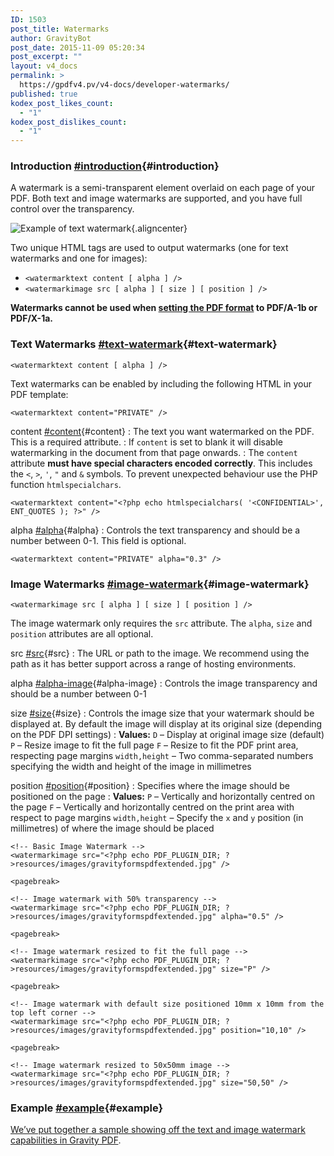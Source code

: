 ```yaml
---
ID: 1503
post_title: Watermarks
author: GravityBot
post_date: 2015-11-09 05:20:34
post_excerpt: ""
layout: v4_docs
permalink: >
  https://gpdfv4.pv/v4-docs/developer-watermarks/
published: true
kodex_post_likes_count:
  - "1"
kodex_post_dislikes_count:
  - "1"
---
```

### Introduction [#introduction](#introduction){#introduction}

A watermark is a semi-transparent element overlaid on each page of your PDF. Both text and image watermarks are supported, and you have full control over the transparency. 

![Example of text watermark](https://gpdfv4.pv/app/uploads/2015/11/watermark.png){.aligncenter}

Two unique HTML tags are used to output watermarks (one for text watermarks and one for images):

* `<watermarktext content [ alpha ] />`
* `<watermarkimage src [ alpha ] [ size ] [ position ] />`

**Watermarks cannot be used when [setting the PDF format](https://gpdfv4.pv/v4-docs/user-setup-pdf/#format) to PDF/A-1b or PDF/X-1a.**

### Text Watermarks [#text-watermark](#text-watermark){#text-watermark}

`<watermarktext content [ alpha ] />`

Text watermarks can be enabled by including the following HTML in your PDF template:

```{.language-html}
<watermarktext content="PRIVATE" />
```

content [#content](#content){#content}
:     The text you want watermarked on the PDF. This is a required attribute.
:     If `content` is set to blank it will disable watermarking in the document from that page onwards. 
:     The `content` attribute **must have special characters encoded correctly**. This includes the `<`, `>`, `'`, `"` and `&` symbols. To prevent unexpected behaviour use the PHP function `htmlspecialchars`.

```{.language-html}
<watermarktext content="<?php echo htmlspecialchars( '<CONFIDENTIAL>', ENT_QUOTES ); ?>" />
```

alpha [#alpha](#alpha){#alpha}
:     Controls the text transparency and should be a number between 0-1. This field is optional. 

```{.language-html}
<watermarktext content="PRIVATE" alpha="0.3" />
```

### Image Watermarks [#image-watermark](#image-watermark){#image-watermark}

`<watermarkimage src [ alpha ] [ size ] [ position ] />`

The image watermark only requires the `src` attribute. The `alpha`, `size` and `position` attributes are all optional.

src [#src](#src){#src}
:    The URL or path to the image. We recommend using the path as it has better support across a range of hosting environments.

alpha [#alpha-image](#alpha-image){#alpha-image}
:    Controls the image transparency and should be a number between 0-1

size [#size](#size){#size}
:    Controls the image size that your watermark should be displayed at. By default the image will display at its original size (depending on the PDF DPI settings)
:    **Values:**
     `D` – Display at original image size (default)
     `P` – Resize image to fit the full page
     `F` – Resize to fit the PDF print area, respecting page margins
     `width,height` – Two comma-separated numbers specifying the width and height of the image in millimetres

position [#position](#position){#position}
:    Specifies where the image should be positioned on the page 
:    **Values:**
     `P` – Vertically and horizontally centred on the page
     `F` – Vertically and horizontally centred on the print area with respect to page margins
     `width,height` – Specify the `x` and `y` position (in millimetres) of where the image should be placed

```{.language-html}
<!-- Basic Image Watermark -->
<watermarkimage src="<?php echo PDF_PLUGIN_DIR; ?>resources/images/gravityformspdfextended.jpg" />

<pagebreak>

<!-- Image watermark with 50% transparency -->
<watermarkimage src="<?php echo PDF_PLUGIN_DIR; ?>resources/images/gravityformspdfextended.jpg" alpha="0.5" />

<pagebreak>

<!-- Image watermark resized to fit the full page -->
<watermarkimage src="<?php echo PDF_PLUGIN_DIR; ?>resources/images/gravityformspdfextended.jpg" size="P" />

<pagebreak>

<!-- Image watermark with default size positioned 10mm x 10mm from the top left corner -->
<watermarkimage src="<?php echo PDF_PLUGIN_DIR; ?>resources/images/gravityformspdfextended.jpg" position="10,10" />

<pagebreak>

<!-- Image watermark resized to 50x50mm image -->
<watermarkimage src="<?php echo PDF_PLUGIN_DIR; ?>resources/images/gravityformspdfextended.jpg" size="50,50" />
```

### Example [#example](#example){#example}
[We’ve put together a sample showing off the text and image watermark capabilities in Gravity PDF](https://gist.github.com/blueliquiddesigns/02040fce628eb4750498).